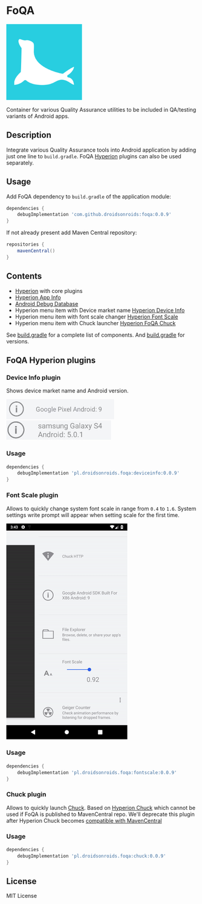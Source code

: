 # FoQA

<img src="art/seal.svg" alt="Logo" width="200"/>

Container for various Quality Assurance utilities to be included in QA/testing variants of Android apps.

## Description

Integrate various Quality Assurance tools into Android application by adding just one line to `build.gradle`.
FoQA [Hyperion](https://github.com/willowtreeapps/Hyperion-Android) plugins can also be used separately.

## Usage

Add FoQA dependency to `build.gradle` of the application module:

```groovy
dependencies {
    debugImplementation 'com.github.droidsonroids:foqa:0.0.9'
}
```

If not already present add Maven Central repository:
```groovy
repositories {
    mavenCentral()
}
```

## Contents

- [Hyperion](https://github.com/willowtreeapps/Hyperion-Android) with core plugins
- [Hyperion App Info](https://github.com/willowtreeapps/Hyperion-Android)
- [Android Debug Database](https://github.com/amitshekhariitbhu/Android-Debug-Database)
- Hyperion menu item with Device market name [Hyperion Device Info](#device-info-plugin)
- Hyperion menu item with font scale changer [Hyperion Font Scale](#font-scale-plugin)
- Hyperion menu item with Chuck launcher [Hyperion FoQA Chuck](#chuck-plugin)

See [build.gradle](library/build.gradle) for a complete list of components. And [build.gradle](build.gradle) for versions.

## FoQA Hyperion plugins

### Device Info plugin

Shows device market name and Android version.

<img src="art/device_info_pixel.png" alt="Device info plugin demo"/>
<img src="art/device_info_sgs4.png" alt="Device info plugin demo"/>

### Usage

```groovy
dependencies {
    debugImplementation 'pl.droidsonroids.foqa:deviceinfo:0.0.9'
}
```

### Font Scale plugin

Allows to quickly change system font scale in range from `0.4` to `1.6`.
System settings write prompt will appear when setting scale for the first time. 

<img src="art/font_scale.gif" alt="Font scale plugin demo"/>

### Usage

```groovy
dependencies {
    debugImplementation 'pl.droidsonroids.foqa:fontscale:0.0.9'
}
```
### Chuck plugin

Allows to quickly launch [Chuck](https://github.com/jgilfelt/chuck).
Based on [Hyperion Chuck](https://github.com/Commit451/Hyperion-Chuck)
which cannot be used if FoQA is published to MavenCentral repo.
We'll deprecate this plugin after Hyperion Chuck becomes [compatible with MavenCentral](https://github.com/Commit451/Hyperion-Chuck/issues/1)    

### Usage

```groovy
dependencies {
    debugImplementation 'pl.droidsonroids.foqa:chuck:0.0.9'
}
```

## License

MIT License